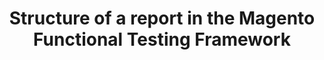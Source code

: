 ---
layout: default
group: mftf
subgroup: 50 Reports
title: Structure of a report in the Magento Functional Testing Framework
menu_title: Structure
version: 2.3
github_link: magento-functional-testing-framework/reports/structure.md
---